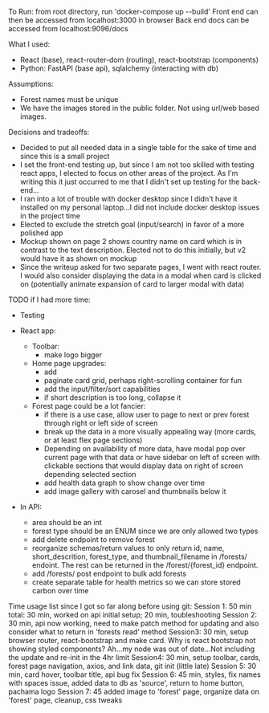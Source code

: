To Run:
from root directory, run 'docker-compose up --build'
Front end can then be accessed from localhost:3000 in browser
Back end docs can be accessed from localhost:9096/docs

What I used:
- React (base), react-router-dom (routing), react-bootstrap (components)
- Python: FastAPI (base api), sqlalchemy (interacting with db)

Assumptions:
 - Forest names must be unique
 - We have the images stored in the public folder. Not using url/web based images.

Decisions and tradeoffs:
 - Decided to put all needed data in a single table for the sake of time and since this is a small project
 - I set the front-end testing up, but since I am not too skilled with testing react apps, I elected to focus on other areas of the project. As I'm writing this it just occurred to me that I didn't set up testing for the back-end...
 - I ran into a lot of trouble with docker desktop since I didn't have it installed on my personal laptop...I did not include docker desktop issues in the project time 
 - Elected to exclude the stretch goal (input/search) in favor of a more polished app
 - Mockup shown on page 2 shows country name on card which is in contrast to the text description. Elected not to do this initially, but v2 would have it as shown on mockup
 - Since the writeup asked for two separate pages, I went with react router. I would also consider displaying the data in a modal when card is clicked on (potentially animate expansion of card to larger modal with data)

TODO if I had more time:
 - Testing
 - React app:
      - Toolbar:
          - make logo bigger
      - Home page upgrades:
          - add 
          - paginate card grid, perhaps right-scrolling container for fun
          - add the input/filter/sort capabilities
          - if short description is too long, collapse it
      - Forest page could be a lot fancier:
          - if there is a use case, allow user to page to next or prev forest through right or left side of screen
          - break up the data in a more visually appealing way (more cards, or at least flex page sections) 
          - Depending on availability of more data, have modal pop over current page with that data or have sidebar on left of screen with clickable sections that would display data on right of screen depending selected section
          - add health data graph to show change over time
          - add image gallery with carosel and thumbnails below it

 - In API: 
      - area should be an int
      - forest type should be an ENUM since we are only allowed two types
      - add delete endpoint to remove forest
      - reorganize schemas/return values to only return id, name, short_descrition, forest_type, and thumbnail_filename in /forests/ endoint. The rest can be returned in the /forest/{forest_id} endpoint.
      - add /forests/ post endpoint to bulk add forests
      - create separate table for health metrics so we can store stored carbon over time

Time usage list since I got so far along before using git:
Session 1: 50 min total: 30 min, worked on api initial setup; 20 min, toubleshooting
Session 2: 30 min, api now working, need to make patch method for updating and also consider what to return in 'forests read' method
Session3: 30 min, setup browser router, react-bootstrap and make card. Why is react bootstrap not showing styled components? Ah...my node was out of date...Not including the update and re-init in the 4hr limit
Session4: 30 min, setup toolbar, cards, forest page navigation, axios, and link data, git init (little late)
Session 5: 30 min, card hover, toolbar title, api bug fix
Session 6: 45 min, styles, fix names with spaces issue, added data to db as 'source', return to home button, pachama logo
Session 7: 45 added image to 'forest' page, organize data on 'forest' page, cleanup, css tweaks
